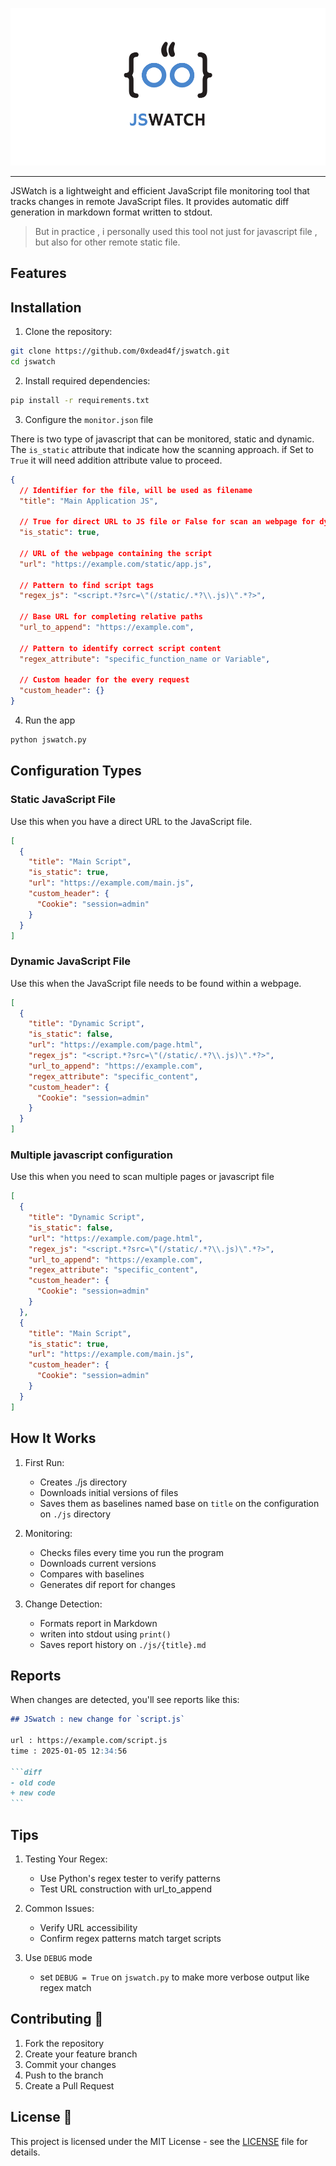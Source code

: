![Logo](logo.png)

---

JSWatch is a lightweight and efficient JavaScript file monitoring tool that tracks changes in remote JavaScript files. It provides automatic diff generation in markdown format written to stdout.

> But in practice , i personally used this tool not just for javascript file , but also for other remote static file.

## Features

## Installation

1. Clone the repository:

```bash
git clone https://github.com/0xdead4f/jswatch.git
cd jswatch
```

2. Install required dependencies:

```bash
pip install -r requirements.txt
```

3. Configure the `monitor.json` file

There is two type of javascript that can be monitored, static and dynamic. The `is_static` attribute that indicate how the scanning approach. if Set to `True` it will need addition attribute value to proceed.

```json
{
  // Identifier for the file, will be used as filename
  "title": "Main Application JS",

  // True for direct URL to JS file or False for scan an webpage for dynamic js
  "is_static": true,

  // URL of the webpage containing the script
  "url": "https://example.com/static/app.js",

  // Pattern to find script tags
  "regex_js": "<script.*?src=\"(/static/.*?\\.js)\".*?>",

  // Base URL for completing relative paths
  "url_to_append": "https://example.com",

  // Pattern to identify correct script content
  "regex_attribute": "specific_function_name or Variable",

  // Custom header for the every request
  "custom_header": {}
}
```

4. Run the app

```bash
python jswatch.py
```

## Configuration Types

### Static JavaScript File

Use this when you have a direct URL to the JavaScript file.

```json
[
  {
    "title": "Main Script",
    "is_static": true,
    "url": "https://example.com/main.js",
    "custom_header": {
      "Cookie": "session=admin"
    }
  }
]
```

### Dynamic JavaScript File

Use this when the JavaScript file needs to be found within a webpage.

```json
[
  {
    "title": "Dynamic Script",
    "is_static": false,
    "url": "https://example.com/page.html",
    "regex_js": "<script.*?src=\"(/static/.*?\\.js)\".*?>",
    "url_to_append": "https://example.com",
    "regex_attribute": "specific_content",
    "custom_header": {
      "Cookie": "session=admin"
    }
  }
]
```

### Multiple javascript configuration

Use this when you need to scan multiple pages or javascript file

```json
[
  {
    "title": "Dynamic Script",
    "is_static": false,
    "url": "https://example.com/page.html",
    "regex_js": "<script.*?src=\"(/static/.*?\\.js)\".*?>",
    "url_to_append": "https://example.com",
    "regex_attribute": "specific_content",
    "custom_header": {
      "Cookie": "session=admin"
    }
  },
  {
    "title": "Main Script",
    "is_static": true,
    "url": "https://example.com/main.js",
    "custom_header": {
      "Cookie": "session=admin"
    }
  }
]
```

## How It Works

1. First Run:

   - Creates ./js directory
   - Downloads initial versions of files
   - Saves them as baselines named base on `title` on the configuration on `./js` directory

2. Monitoring:

   - Checks files every time you run the program
   - Downloads current versions
   - Compares with baselines
   - Generates dif report for changes

3. Change Detection:
   - Formats report in Markdown
   - writen into stdout using `print()`
   - Saves report history on `./js/{title}.md`

## Reports

When changes are detected, you'll see reports like this:

````markdown
## JSwatch : new change for `script.js`

url : https://example.com/script.js
time : 2025-01-05 12:34:56

```diff
- old code
+ new code
```
````

## Tips

1. Testing Your Regex:

   - Use Python's regex tester to verify patterns
   - Test URL construction with url_to_append

2. Common Issues:

   - Verify URL accessibility
   - Confirm regex patterns match target scripts

3. Use `DEBUG` mode
   - set `DEBUG = True` on `jswatch.py` to make more verbose output like regex match

## Contributing 🤝

1. Fork the repository
2. Create your feature branch
3. Commit your changes
4. Push to the branch
5. Create a Pull Request

## License 📄

This project is licensed under the MIT License - see the [LICENSE](LICENSE) file for details.

